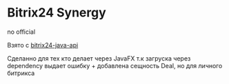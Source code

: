 # Bitrix24 Synergy
no official 

Взято с 
[bitrix24-java-api](bitrix24-java-api)

Сделанно для тех кто делает через JavaFX т.к загруска через dependency выдает ошибку + добавлена сещность Deal, но для личного битрикса